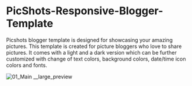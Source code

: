 # PicShots-Responsive-Blogger-Template
Picshots blogger template is designed for showcasing your amazing pictures. This template is created for picture bloggers who love to share pictures. It comes with a light and a dark version which can be further customized with change of text colors, background colors, date/time icon colors and fonts.

![01_Main __large_preview](https://github.com/codeplay-code/PicShots-Responsive-Blogger-Template/assets/145067902/30bdc126-7b59-4cb8-87b5-377d19d18ae7)

